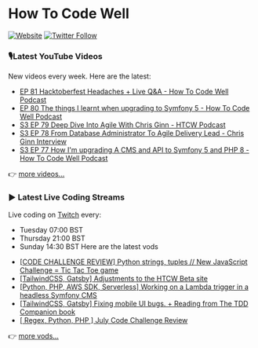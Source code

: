 # How To Code Well

[![Website](https://img.shields.io/twitch/status/howtocodewell?color=pink&label=LIVE%20CODING%20ON%20TWITCH&logoColor=%3D&style=for-the-badge)](https://howtocodewell.net/live)
[![Twitter Follow](https://img.shields.io/twitter/follow/howtocodewell?color=pink&logo=twitter&style=for-the-badge)](https://twitter.com/intent/follow?original_referer=https%3A%2F%2Fgithub.com%2Fhowtocodewell&screen_name=howtocodewell)


### 🎙️Latest YouTube Videos
New videos every week.  Here are the latest:
<!-- YOUTUBE-HTCW:START -->
- [EP 81 Hacktoberfest Headaches + Live Q&A - How To Code Well Podcast](https://www.youtube.com/watch?v=pWKX7u--IzA)
- [EP 80 The things I learnt when upgrading to Symfony 5 - How To Code Well Podcast](https://www.youtube.com/watch?v=35DRtb4WM88)
- [S3 EP 79 Deep Dive Into Agile With Chris Ginn - HTCW Podcast](https://www.youtube.com/watch?v=Rih21K8KBjI)
- [S3 EP 78 From Database Administrator To Agile Delivery Lead - Chris Ginn Interview](https://www.youtube.com/watch?v=bcWVO88UAUE)
- [S3 EP 77 How I'm upgrading A CMS and API to Symfony 5 and PHP 8 - How To Code Well Podcast](https://www.youtube.com/watch?v=v0VYr10HKAQ)
<!-- YOUTUBE-HTCW:END -->

👉 [more videos...](https://youtube.com/howtocodewell)

### ▶️ Latest Live Coding Streams
Live coding on [Twitch](https://howtocodewell.net/live) every:
- Tuesday 07:00 BST
- Thursday 21:00 BST
- Sunday 14:30 BST
Here are the latest vods

<!-- YOUTUBE-HTCW-LIVE:START -->
- [[CODE CHALLENGE REVIEW]  Python strings, tuples // New JavaScript Challenge = Tic Tac Toe game](https://www.youtube.com/watch?v=QB2DNUHV4W4)
- [[TailwindCSS, Gatsby] Adjustments to the HTCW Beta site](https://www.youtube.com/watch?v=tWR3PI8V4Hc)
- [[Python, PHP, AWS SDK, Serverless]  Working on a Lambda trigger in a headless Symfony CMS](https://www.youtube.com/watch?v=B1dFODsb6Eg)
- [[TailwindCSS, Gatsby] Fixing mobile UI bugs. + Reading from The TDD Companion book](https://www.youtube.com/watch?v=0FKmz4mbj8s)
- [[ Regex, Python, PHP ] July Code Challenge Review](https://www.youtube.com/watch?v=1I63xCFNjYY)
<!-- YOUTUBE-HTCW-LIVE:END -->

👉 [more vods...](https://youtube.com/howtocodewelllive)